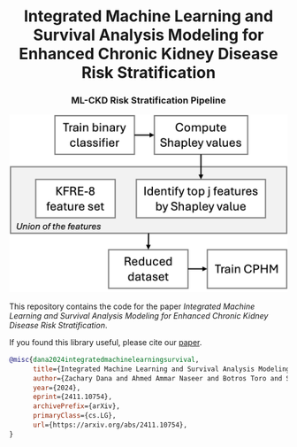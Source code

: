 <h1 align='center'>Integrated Machine Learning and Survival Analysis Modeling for Enhanced Chronic Kidney Disease Risk Stratification</h1>
<h3 align='center'>ML-CKD Risk Stratification Pipeline</h3>

<div align="center">

<!-- ![image](supplementary/figs/pipeline-schema.png "Pipeline schema.") -->

<img src="supplementary/figs/pipeline-schema.png" alt="Pipeline schema" width="600">

</div>

This repository contains the code for the paper _Integrated Machine Learning and Survival Analysis Modeling for Enhanced Chronic Kidney Disease Risk Stratification_.

If you found this library useful, please cite our [paper](https://arxiv.org/pdf/2411.10754).

```bibtex
@misc{dana2024integratedmachinelearningsurvival,
      title={Integrated Machine Learning and Survival Analysis Modeling for Enhanced Chronic Kidney Disease Risk Stratification}, 
      author={Zachary Dana and Ahmed Ammar Naseer and Botros Toro and Sumanth Swaminathan},
      year={2024},
      eprint={2411.10754},
      archivePrefix={arXiv},
      primaryClass={cs.LG},
      url={https://arxiv.org/abs/2411.10754}, 
}
```